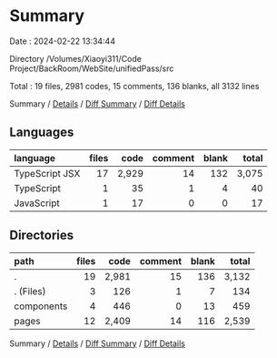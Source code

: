 # Summary

Date : 2024-02-22 13:34:44

Directory /Volumes/Xiaoyi311/Code Project/BackRoom/WebSite/unifiedPass/src

Total : 19 files,  2981 codes, 15 comments, 136 blanks, all 3132 lines

Summary / [Details](details.md) / [Diff Summary](diff.md) / [Diff Details](diff-details.md)

## Languages
| language | files | code | comment | blank | total |
| :--- | ---: | ---: | ---: | ---: | ---: |
| TypeScript JSX | 17 | 2,929 | 14 | 132 | 3,075 |
| TypeScript | 1 | 35 | 1 | 4 | 40 |
| JavaScript | 1 | 17 | 0 | 0 | 17 |

## Directories
| path | files | code | comment | blank | total |
| :--- | ---: | ---: | ---: | ---: | ---: |
| . | 19 | 2,981 | 15 | 136 | 3,132 |
| . (Files) | 3 | 126 | 1 | 7 | 134 |
| components | 4 | 446 | 0 | 13 | 459 |
| pages | 12 | 2,409 | 14 | 116 | 2,539 |

Summary / [Details](details.md) / [Diff Summary](diff.md) / [Diff Details](diff-details.md)